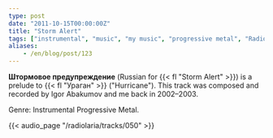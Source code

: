 ```yaml
---
type: post
date: "2011-10-15T00:00:00Z"
title: "Storm Alert"
tags: ["instrumental", "music", "my music", "progressive metal", "Radiolaria"]
aliases:
    - /en/blog/post/123
---
```


**Штормовое предупреждение** (Russian for {{< fl "Storm Alert" >}}) is a prelude to {{< fl "Ураган" >}} ("Hurricane"). This track was composed and recorded by Igor Abakumov and me back in 2002–2003.

Genre: Instrumental Progressive Metal.

{{< audio_page "/radiolaria/tracks/050" >}}
